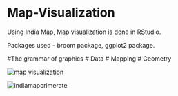 # Map-Visualization
Using India Map, Map visualization is done in RStudio.

Packages used - broom package, ggplot2 package.

#The grammar of graphics
           # Data
           # Mapping
           # Geometry
           
![map visualization](https://user-images.githubusercontent.com/33366881/175930046-70c2238d-7c95-490d-9314-db16d27ee7f5.png)


![indiamapcrimerate](https://user-images.githubusercontent.com/33366881/175930336-bc8e0f63-c206-4388-8795-7492a3c6c51f.png)
